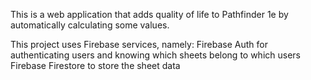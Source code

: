 This is a web application that adds quality of life to Pathfinder 1e by automatically calculating some values.

This project uses Firebase services, namely:
Firebase Auth for authenticating users and knowing which sheets belong to which users
Firebase Firestore to store the sheet data
